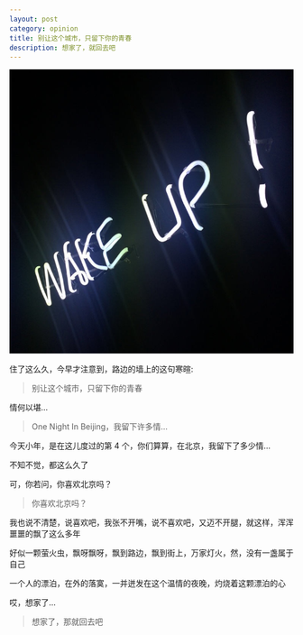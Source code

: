 ```yaml
---
layout: post
category: opinion
title: 别让这个城市，只留下你的青春
description: 想家了，就回去吧
---
```


![](/images/2016_02/wakeup.jpg)

住了这么久，今早才注意到，路边的墙上的这句寒暄:

>  别让这个城市，只留下你的青春

情何以堪...

> One Night In Beijing，我留下许多情...

今天小年，是在这儿度过的第 4 个，你们算算，在北京，我留下了多少情...

不知不觉，都这么久了

可，你若问，你喜欢北京吗？

> 你喜欢北京吗？

我也说不清楚，说喜欢吧，我张不开嘴，说不喜欢吧，又迈不开腿，就这样，浑浑噩噩的飘了这么多年

好似一颗萤火虫，飘呀飘呀，飘到路边，飘到街上，万家灯火，然，没有一盏属于自己

一个人的漂泊，在外的落寞，一并迸发在这个温情的夜晚，灼烧着这颗漂泊的心

哎，想家了...

> 想家了，那就回去吧

